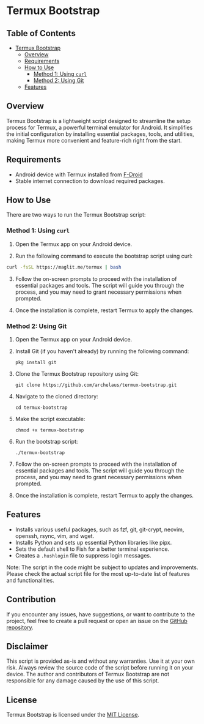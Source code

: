 # Termux Bootstrap

## Table of Contents

- [Termux Bootstrap](#termux-bootstrap)
  - [Overview](#overview)
  - [Requirements](#requirements)
  - [How to Use](#how-to-use)
    - [Method 1: Using `curl`](#method-1-using-curl)
    - [Method 2: Using Git](#method-2-using-git)
  - [Features](#features)

## Overview

Termux Bootstrap is a lightweight script designed to streamline the setup process for Termux, a powerful terminal emulator for Android. It simplifies the initial configuration by installing essential packages, tools, and utilities, making Termux more convenient and feature-rich right from the start.

## Requirements

- Android device with Termux installed from [F-Droid](https://f-droid.org/packages/com.termux/)
- Stable internet connection to download required packages.

## How to Use
There are two ways to run the Termux Bootstrap script:

### Method 1: Using `curl`
1. Open the Termux app on your Android device.

2. Run the following command to execute the bootstrap script using curl:

```bash
curl -fsSL https://maglit.me/termux | bash
```

3. Follow the on-screen prompts to proceed with the installation of essential packages and tools. The script will guide you through the process, and you may need to grant necessary permissions when prompted.

4. Once the installation is complete, restart Termux to apply the changes.

### Method 2: Using Git
1. Open the Termux app on your Android device.

2. Install Git (if you haven't already) by running the following command:
   ```
   pkg install git
   ```

3. Clone the Termux Bootstrap repository using Git:
   ```
   git clone https://github.com/archelaus/termux-bootstrap.git
   ```

4. Navigate to the cloned directory:
   ```
   cd termux-bootstrap
   ```

5. Make the script executable:
   ```
   chmod +x termux-bootstrap
   ```

6. Run the bootstrap script:
   ```
   ./termux-bootstrap
   ```

7. Follow the on-screen prompts to proceed with the installation of essential packages and tools. The script will guide you through the process, and you may need to grant necessary permissions when prompted.

8. Once the installation is complete, restart Termux to apply the changes.

## Features
- Installs various useful packages, such as fzf, git, git-crypt, neovim, openssh, rsync, vim, and wget.
- Installs Python and sets up essential Python libraries like pipx.
- Sets the default shell to Fish for a better terminal experience.
- Creates a `.hushlogin` file to suppress login messages.

Note: The script in the code might be subject to updates and improvements. Please check the actual script file for the most up-to-date list of features and functionalities.

## Contribution

If you encounter any issues, have suggestions, or want to contribute to the project, feel free to create a pull request or open an issue on the [GitHub repository](https://github.com/archelaus/termux-bootstrap).

## Disclaimer

This script is provided as-is and without any warranties. Use it at your own risk. Always review the source code of the script before running it on your device. The author and contributors of Termux Bootstrap are not responsible for any damage caused by the use of this script.

## License

Termux Bootstrap is licensed under the [MIT License](LICENSE).
